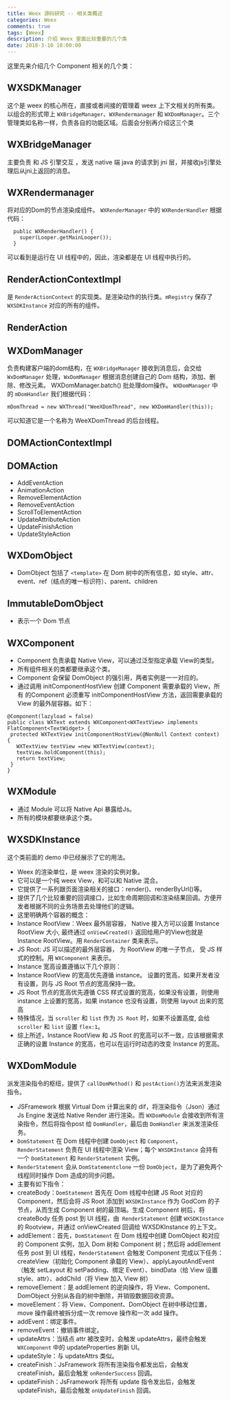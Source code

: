 ```yaml
---
title: Weex 源码研究 -- 相关类概述
categories: Weex
comments: true
tags: [Weex]
description: 介绍 Weex 里面比较重要的几个类
date: 2018-3-10 10:00:00
---
```


这里先来介绍几个 Component 相关的几个类：

## WXSDKManager

这个是 weex 的核心所在，直接或者间接的管理着 weex 上下文相关的所有类。以组合的形式带上 `WXBridgeManager`、`WXRendermanager` 和 `WXDomManager`。三个管理类如名称一样，负责各自的功能区域。后面会分别再介绍这三个类

## WXBridgeManager

主要负责 和 JS 引擎交互 ，发送 native 端 java 的请求到 jni 层，并接收js引擎处理后从jni上返回的消息。

## WXRendermanager

将对应的Dom的节点渲染成组件。
`WXRenderManager` 中的 `WXRenderHandler` 根据代码：

```
  public WXRenderHandler() {
    super(Looper.getMainLooper());
  }
```

可以看到是运行在 UI 线程中的，因此，渲染都是在 UI 线程中执行的。

## RenderActionContextImpl

是 `RenderActionContext` 的实现类。是渲染动作的执行类。`mRegistry` 保存了 `WXSDKInstance` 对应的所有的组件。

## RenderAction

## WXDomManager

负责构建客户端的dom结构，在 `WXBridgeManager` 接收到消息后，会交给 `WxDomManager` 处理，`WxDomManager` 根据消息创建自己的 Dom 结构，添加、删除、修改元素。
WXDomManager.batch() 批处理dom操作。
`WXDomManager` 中的 `mDomHandler` 我们根据代码：

```
mDomThread = new WXThread("WeeXDomThread", new WXDomHandler(this));
```

可以知道它是一个名称为 WeeXDomThread 的后台线程。

## DOMActionContextImpl

## DOMAction

 - AddEventAction
 - AnimationAction
 - RemoveElementAction
 - RemoveEventAction
 - ScrollToElementAction
 - UpdateAttributeAction
 - UpdateFinishAction
 - UpdateStyleAction

## WXDomObject
 
 - DomObject 包括了 `<template>` 在 Dom 树中的所有信息，如 style、attr、event、ref（结点的唯一标识符）、parent、children

## ImmutableDomObject

 - 表示一个 Dom 节点

## WXComponent

 - Component 负责承载 Native View，可以通过泛型指定承载 View的类型。
 - 所有组件相关的类都要继承这个类。
 - Component 会保留 DomObject 的强引用，两者实例是一一对应的。
 - 通过调用 initComponentHostView 创建 Component 需要承载的 View，所有 的Component 必须重写 initComponentHostView 方法，返回需要承载的 View 的最外层容器。如下：

 ```
 @Component(lazyload = false)
 public class WXText extends WXComponent<WXTextView> implements FlatComponent<TextWidget> {
  protected WXTextView initComponentHostView(@NonNull Context context) {
    WXTextView textView =new WXTextView(context);
    textView.holdComponent(this);
    return textView;
  }
 }
 ```

## WXModule
 
 - 通过 Module 可以将 Native Api 暴露给Js。
 - 所有的模块都要继承这个类。

## WXSDKInstance

这个类前面的 demo 中已经展示了它的用法。

 - Weex 的渲染单位，是 weex 渲染的实例对象。
 - 它可以是一个纯 weex View，和可以和 Native 混合。
 - 它提供了一系列跟页面渲染相关的接口：render()、renderByUrl()等。
 - 提供了几个比较重要的回调接口，比如生命周期回调和渲染结果回调。方便开发者根据不同的业务场景去处理他们的逻辑。
 - 这里明确两个容器的概念： 
  - Instance RootView：Weex 最外层容器， Native 接入方可以设置 Instance RootView 大小, 最终通过 `onViewCreated()` 返回给用户的View也就是 Instance RootView。用 `RenderContainer` 类来表示。
  - JS Root: JS 可以描述的最外层容器， 为 RootView 的唯一子节点， 受 JS 样式的控制。用 `WXComponent` 来表示。
 - Instance 宽高设置遵循以下几个原则：
  - Instance RootView 的宽高优先遵循 instance。 设置的宽高，如果开发者没有设置，则与 JS Root 节点的宽高保持一致。
  - JS Root 节点的宽高优先遵循 CSS 样式设置的宽高，如果没有设置，则使用 instance 上设置的宽高，如果 instance 也没有设置，则使用 layout 出来的宽高
  - 特殊情况，当 `scroller` 和 `list` 作为 `JS Root` 时，如果不设置高度, 会给 `scroller` 和 `list` 设置 `flex:1`。
  - 综上所述，Instance RootView 和 JS Root 的宽高可以不一致，应该根据需求正确的设置 Instance 的宽高，也可以在运行时动态的改变 Instance 的宽高。

## WXDomModule

派发渲染指令的枢纽，提供了 `callDomMethod()` 和 `postAction()`方法来派发渲染指令。

 - JSFramework 根据 Virtual Dom 计算出来的 dif，将渲染指令（Json）通过 Js Engine 发送给 Native Render 进行渲染。而 `WXDomModule` 会接收到所有渲染指令，然后将指令post 给 `DomHandler`，最后由 `DomHandler` 来派发渲染任务。
 - `DomStatement` 在 Dom 线程中创建 `DomObject` 和 `Component`，`RenderStatement` 负责在 UI 线程中渲染 View；每个 `WXSDKInstance` 会持有一个 `DomStatement` 和 `RenderStatement` 实例。
 - `RenderStatement` 会从 `DomStatementclone` 一份 `DomObject`，是为了避免两个线程同时操作 Dom 造成的同步问题。
 - 主要有如下指令：
  - createBody：`DomStatement` 首先在 Dom 线程中创建 JS Root 对应的 Component，然后会将 JS Root 添加到 `WXSDKInstance` 作为 GodCom 的子节点，从而生成 Component 树的最顶端。生成 Component 树后，将 createBody 任务 post 到 UI 线程，由` RenderStatement` 创建 `WXSDKInstance` 的 Rootview，并通过 onViewCreated 回调给 WXSDKInstance 的上下文。
  - addElement：首先，`DomStatement` 在 Dom 线程中创建 DomObject 和对应的 Component 实例，加入 Dom 树和 Component 树；然后将 addElement 任务 post 到 UI 线程，`RenderStatement` 会触发 Component 完成以下任务： createView（初始化 Component 承载的 View）、applyLayoutAndEvent（触发 setLayout 和 setPadding、绑定 Event）、bindData（给 View 设置 style、attr）、addChild（将 View 加入 View 树）
  - removeElement：是 addElement 的逆向操作，将 View、Component、DomObject 分别从各自的树中删除，并销毁数据回收资源。
  - moveElement：将 View、Component、DomObject 在树中移动位置，move 操作最终被拆分成一次 remove 操作和一次 add 操作。
  - addEvent：绑定事件。
  - removeEvent：撤销事件绑定。
  - updateAttrs：当结点 attr 被改变时，会触发 updateAttrs，最终会触发 `WXComponent` 中的 updateProperties 刷新 UI。
  - updateStyle：与 updateAttrs 类似。
  - createFinish：JsFramework 将所有渲染指令都发出后，会触发 createFinish，最后会触发 `onRenderSuccess` 回调。
  - updateFinish：JsFramework 将所有 update 指令发出后，会触发 updateFinish，最后会触发 `onUpdateFinish` 回调。
 

